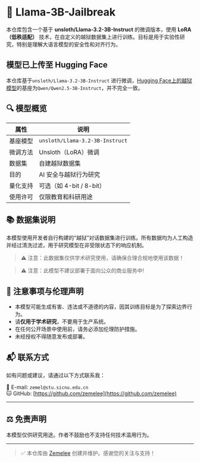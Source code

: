 
# 🧠 Llama-3B-Jailbreak

本仓库包含一个基于 **unsloth/Llama-3.2-3B-Instruct** 的微调版本，使用 **LoRA（低秩适配）** 技术，在自定义的越狱数据集上进行训练。目标是用于实验性研究，特别是理解大语言模型的安全性和对齐行为。

## 模型已上传至 Hugging Face
本仓库基于`unsloth/Llama-3.2-3B-Instruct` 进行微调，[Hugging Face上的越狱模型](https://huggingface.co/zemelee/qwen2.5-jailbreak)的基座为`Qwen/Qwen2.5-3B-Instruct`，并不完全一致。

## 🔍 模型概览

| 属性 | 说明 |
|------|------|
| 基座模型 | `unsloth/Llama-3.2-3B-Instruct` |
| 微调方法 | Unsloth（LoRA）微调 |
| 数据集 | 自建越狱数据集 |
| 目的 | AI 安全与越狱行为研究 |
| 量化支持 | 可选（如 4-bit / 8-bit） |
| 使用许可 | 仅限教育和科研用途 |

## 📚 数据集说明

本模型使用开发者自行构建的“越狱”对话数据集进行训练。所有数据均为人工构造并经过清洗过滤，用于研究模型在非受限状态下的响应机制。

> ⚠️ 注意：此数据集仅供学术研究使用，请确保合理合规地使用该数据！

> ⚠️ 注意：此模型不建议部署于面向公众的商业服务中!



## 📌 注意事项与伦理声明

- 本模型可能生成有害、违法或不道德的内容，因其训练目标是为了探索边界行为。
- 请**仅用于学术研究**，不要用于生产系统。
- 在任何公开场景中使用前，请务必添加伦理防护措施。
- 未经授权不得随意发布或部署。



## 📬 联系方式

如有问题或建议，请通过以下方式联系我：

📧 E-mail: `zemel@stu.sicnu.edu.cn`  
🐱 GitHub: [https://github.com/zemelee](https://github.com/zemelee)

---

## ⚖️ 免责声明

本模型仅供研究用途。作者不鼓励也不支持任何技术滥用行为。

---

> ✅ 本仓库由 [Zemelee](https://github.com/zemelee) 创建并维护。感谢您的关注与支持！



